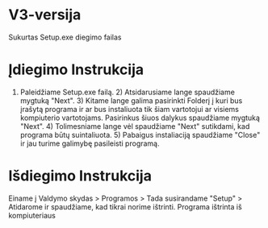 # V3-versija

Sukurtas Setup.exe diegimo failas  
# Įdiegimo Instrukcija 
1) Paleidžiame Setup.exe failą.  2) Atsidarusiame lange spaudžiame mygtuką "Next".  3) Kitame lange galima pasirinkti Folderį į kuri bus įrašytą programa ir ar bus instaliuota tik šiam vartotojui ar visiems kompiuterio vartotojams. Pasirinkus šiuos dalykus spaudžiame mygtuką "Next".  4) Tolimesniame lange vėl spaudžiame "Next" sutikdami, kad programa būtų suintaliuota.   5) Pabaigus instaliaciją spaudžiame "Close" ir jau turime galimybę pasileisti programą.
# Išdiegimo Instrukcija
Einame į Valdymo skydas > Programos > Tada susirandame "Setup" > Atidarome ir spaudžiame, kad tikrai norime ištrinti. Programa ištrinta iš kompiuteriaus
